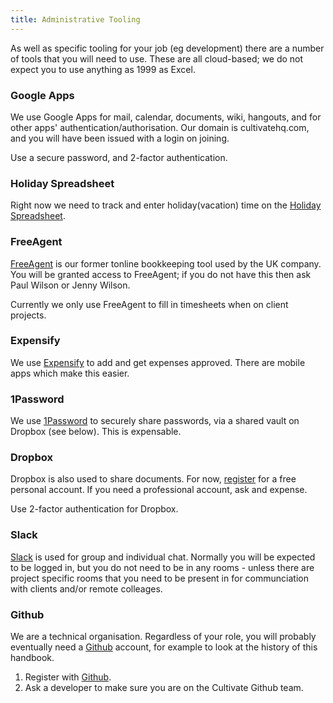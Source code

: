 ```yaml
---
title: Administrative Tooling
---
```


As well as specific tooling for your job (eg development) there are a number of tools that you will need to use. These are all cloud-based; we do not expect you to use anything as 1999 as Excel.

### Google Apps

<a name="google_apps"></a>

We use Google Apps for mail, calendar, documents, wiki, hangouts, and for other apps' authentication/authorisation. Our domain is cultivatehq.com, and you will have been issued with a login on joining.

Use a secure password, and 2-factor authentication.


### Holiday Spreadsheet

<a name="holiday_spread"></a>

Right now we need to track and enter holiday(vacation) time on the [Holiday Spreadsheet](https://docs.google.com/a/merecomplexities.com/spreadsheets/d/1MP_5FXrwi4vuL2k0znnIic1s4FSPmLP2M88uNHGGBLg/edit?usp=sharing).

### FreeAgent
<a name="freeagent"></a>

[FreeAgent](https://edgecaseuk.freeagent.com/login) is our former tonline bookkeeping tool used by the UK company. You will be granted access to FreeAgent; if you do not have this then ask Paul Wilson or Jenny Wilson.

Currently we only use FreeAgent to fill in timesheets when on client projects.

### Expensify

We use [Expensify](https://www.expensify.com) to add and get expenses approved. There are mobile apps which make this easier.

### 1Password

We use [1Password](https://agilebits.com/onepassword) to securely share passwords, via a shared vault on Dropbox (see below). This is expensable.

### Dropbox

Dropbox is also used to share documents. For now, [register](https://www.dropbox.com) for a free personal account. If you need a professional account, ask and expense.

Use 2-factor authentication for Dropbox.

### Slack

[Slack](https://www.slack.com) is used for group and individual chat. Normally you will be expected to be logged in, but you do not need to be in any rooms -  unless there are project specific rooms that you need to be present in for communciation with clients and/or remote colleages.

### Github

We are a technical organisation. Regardless of your role, you will probably eventually need a [Github](https://github.com/) account, for example to look at the history of this handbook.

1. Register with [Github](https://github.com).
2. Ask a developer to make sure you are on the Cultivate Github team.
